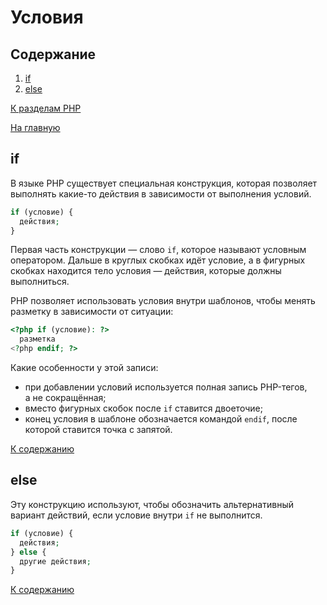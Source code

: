 # Условия

## Содержание

1. [if](#if)
2. [else](#else)

[К разделам PHP](https://github.com/Holiden/Library/blob/master/sections/php/README.md)

[На главную](https://github.com/Holiden/Library/blob/master/README.md)

## if

В языке PHP существует специальная конструкция, которая позволяет выполнять какие-то действия в зависимости от выполнения условий.

```php
if (условие) {
  действия;
}
```

Первая часть конструкции — слово `if`, которое называют условным оператором. Дальше в круглых скобках идёт условие, а в фигурных скобках находится тело условия — действия, которые должны выполниться.

PHP позволяет использовать условия внутри шаблонов, чтобы менять разметку в зависимости от ситуации:

```php
<?php if (условие): ?>
  разметка
<?php endif; ?>
```

Какие особенности у этой записи:

- при добавлении условий используется полная запись PHP-тегов, а не сокращённая;
- вместо фигурных скобок после `if` ставится двоеточие;
- конец условия в шаблоне обозначается командой `endif`, после которой ставится точка с запятой.

[К содержанию](#содержание)

## else

Эту конструкцию используют, чтобы обозначить альтернативный вариант действий, если условие внутри `if` не выполнится.

```php
if (условие) {
  действия;
} else {
  другие действия;
}
```

[К содержанию](#содержание)
